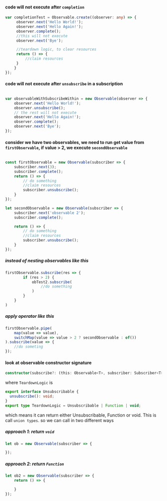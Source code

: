 #### code will not execute after `completion`
```typescript
var completionTest = Observable.create((observer: any) => {
     observer.next('Hello World!');
     observer.next('Hello Again!');
     observer.complete();
     //this will not execute
     observer.next('Bye');

     //teardown logic, to clear resources
     return () => {
         //claim resources
     }
    }
});

```

#### code will not execute after `unsubscribe` in a subscription
```typescript

var observableWithSubscribeWithin = new Observable(observer => {
    observer.next('Hello World!');
    observer.unsubscribe();
    // the rest will not execute
    observer.next('Hello Again!');
    observer.complete();
    observer.next('Bye');
});
```

#### consider we have two observables, we need to run get value from `firstObservable`, if value > 2, we execute `secondObservable`
```typescript

const firstObservable = new Observable(subscriber => {
    subscriber.next(3);
    subscriber.complete();
    return () => {
        // do something
        //claim resources
        subscriber.unsubscribe();
    }
});

let secondObservable = new Observable(subscriber => {
    subscriber.next('observable 2');
    subscriber.complete();

    return () => {
        // do something
        //claim resources
        subscriber.unsubscribe();
    }
});


```
##### instead of nesting observables like this
```typescript
firstObservable.subscribe(res => {
        if (res > 2) {
            obTest2.subscribe(
                //do something
            )
        }
    }
)
```

##### apply operator like this
```typescript
firstObservable.pipe(
    map(value => value),
    switchMap(value => value > 2 ? secondObservable : of())
).subscribe(value => {
    //do someting
});
```


#### look at observable constructor signature
```typescript
constructor(subscribe?: (this: Observable<T>, subscriber: Subscriber<T>) => TeardownLogic);
```

where `TeardownLogic` is
```typescript
export interface Unsubscribable {
  unsubscribe(): void;
}
export type TeardownLogic = Unsubscribable | Function | void;
```

which means it can return either Unsubscribable, Function or void. This is call `union types`. so we can call in two different ways

##### approach 1: return `void`
```typescript
let ob = new Observable(subscriber => {

});
```
##### approach 2: return `Function`
```typescript
let ob2 = new Observable(subscriber => {
    return () => {

    }
});
```
